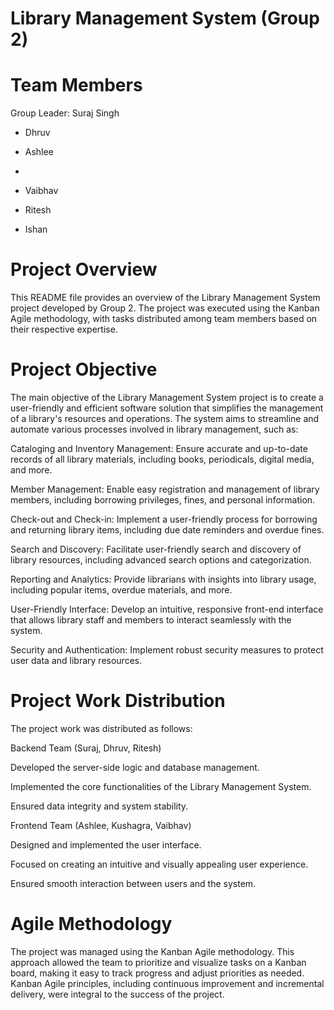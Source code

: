 # Library Management System (Group 2)
# Team Members

Group Leader: Suraj Singh

* Dhruv

* Ashlee

* 

* Vaibhav

* Ritesh

* Ishan

# Project Overview
  
This README file provides an overview of the Library Management System project developed by Group 2. The project was executed using the Kanban Agile methodology, with tasks distributed among team members based on their respective expertise.

# Project Objective

The main objective of the Library Management System project is to create a user-friendly and efficient software solution that simplifies the management of a library's resources and operations. The system aims to streamline and automate various processes involved in library management, such as:


Cataloging and Inventory Management: Ensure accurate and up-to-date records of all library materials, including books, periodicals, digital media, and more.


Member Management: Enable easy registration and management of library members, including borrowing privileges, fines, and personal information.


Check-out and Check-in: Implement a user-friendly process for borrowing and returning library items, including due date reminders and overdue fines.


Search and Discovery: Facilitate user-friendly search and discovery of library resources, including advanced search options and categorization.


Reporting and Analytics: Provide librarians with insights into library usage, including popular items, overdue materials, and more.


User-Friendly Interface: Develop an intuitive, responsive front-end interface that allows library staff and members to interact seamlessly with the system.


Security and Authentication: Implement robust security measures to protect user data and library resources.


# Project Work Distribution

The project work was distributed as follows:

Backend Team (Suraj, Dhruv, Ritesh)

Developed the server-side logic and database management.

Implemented the core functionalities of the Library Management System.

Ensured data integrity and system stability.

Frontend Team (Ashlee, Kushagra, Vaibhav)

Designed and implemented the user interface.

Focused on creating an intuitive and visually appealing user experience.

Ensured smooth interaction between users and the system.

# Agile Methodology

The project was managed using the Kanban Agile methodology. This approach allowed the team to prioritize and visualize tasks on a Kanban board, making it easy to track progress and adjust priorities as needed. Kanban Agile principles, including continuous improvement and incremental delivery, were integral to the success of the project.
